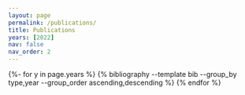 ```yaml
---
layout: page
permalink: /publications/
title: Publications
years: [2022]
nav: false 
nav_order: 2
---
```

<!-- _pages/publications.md -->
<div class="publications">

{%- for y in page.years %}
  {% bibliography --template bib --group_by type,year --group_order ascending,descending %}
{% endfor %}

</div>

